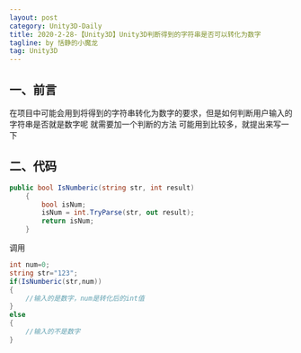 ```yaml
---
layout: post
category: Unity3D-Daily
title: 2020-2-28-【Unity3D】Unity3D判断得到的字符串是否可以转化为数字
tagline: by 恬静的小魔龙
tag: Unity3D
---
```


## 一、前言
在项目中可能会用到将得到的字符串转化为数字的要求，但是如何判断用户输入的字符串是否就是数字呢
就需要加一个判断的方法
可能用到比较多，就提出来写一下

## 二、代码

```csharp
public bool IsNumberic(string str, int result)
    {
        bool isNum;
        isNum = int.TryParse(str, out result);
        return isNum;
    }
```
调用

```csharp
int num=0;
string str="123";
if(IsNumberic(str,num))
{
	//输入的是数字，num是转化后的int值
}
else
{
	//输入的不是数字
}
```

